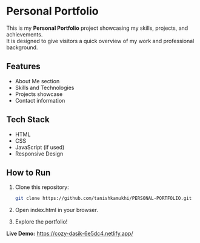 # Personal Portfolio

This is my **Personal Portfolio** project showcasing my skills, projects, and achievements.  
It is designed to give visitors a quick overview of my work and professional background.

## Features

- About Me section
- Skills and Technologies
- Projects showcase
- Contact information

## Tech Stack

- HTML
- CSS
- JavaScript (if used)
- Responsive Design

## How to Run

1. Clone this repository:
   ```bash
   git clone https://github.com/tanishkamukhi/PERSONAL-PORTFOLIO.git
2. Open index.html in your browser.

3. Explore the portfolio!



**Live Demo:** https://cozy-dasik-6e5dc4.netlify.app/